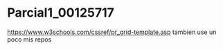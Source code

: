 # Parcial1_00125717
https://www.w3schools.com/cssref/pr_grid-template.asp
tambien use un poco mis repos
